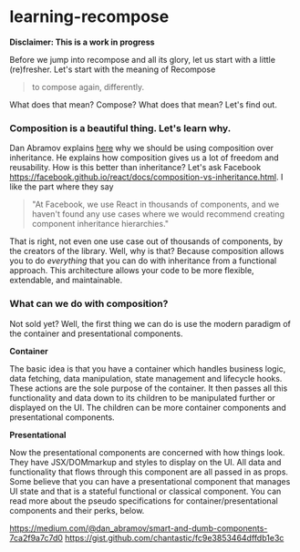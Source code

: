 # learning-recompose
**Disclaimer: This is a work in progress**

 Before we jump into recompose and all its glory, let us start with a little (re)fresher. Let's start with the meaning of Recompose
> to compose again, differently.

What does that mean? Compose? What does that mean? Let's find out.

### Composition is a beautiful thing. Let's learn why.

Dan Abramov explains [here](https://medium.com/@dan_abramov/mixins-are-dead-long-live-higher-order-components-94a0d2f9e750) why we should be using composition over inheritance. He explains how composition gives us a lot of freedom and reusability. How is this better than inheritance?
Let's ask Facebook https://facebook.github.io/react/docs/composition-vs-inheritance.html. I like the part where they say
> "At Facebook, we use React in thousands of components, and we haven't found any use cases where we would recommend creating component inheritance hierarchies."

That is right, not even one use case out of thousands of components, by the creators of the library. Well, why is that? Because composition allows you to do _everything_ that you can do with inheritance from a functional approach. This architecture allows your code to be more flexible, extendable, and maintainable.

### What can we do with composition?
Not sold yet? Well, the first thing we can do is use the modern paradigm of the container and presentational components.

**Container**

The basic idea is that you have a container which handles business logic, data fetching, data manipulation, state management and lifecycle hooks. These actions are the sole purpose of the container. It then passes all this functionality and data down to its children to be manipulated further or displayed on the UI. The children can be more container components and presentational components.

**Presentational**

Now the presentational components are concerned with how things look. They have JSX/DOMmarkup and styles to display on the UI. All data and functionality that flows through this component are all passed in as props. Some believe that you can have a presentational component that manages UI state and that is a stateful functional or classical component.
You can read more about the pseudo specifications for container/presentational components and their perks, below.

https://medium.com/@dan_abramov/smart-and-dumb-components-7ca2f9a7c7d0
https://gist.github.com/chantastic/fc9e3853464dffdb1e3c

